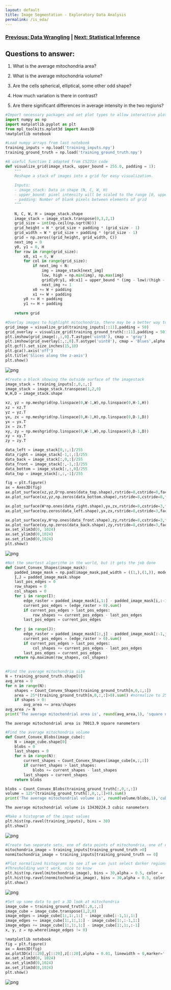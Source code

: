 ```yaml
---
layout: default
title: Image Segmentation - Exploratory Data Analysis
permalink: /is_eda/
---
```


### [Previous: Data Wrangling](is_data_wrangling.md) | [Next: Statistical Inference](is_statistical_inference.md)

## Questions to answer:

1) What is the average mitochondria area?

2) What is the average mitochondria volume?

3) Are the cells spherical, elliptical, some other odd shape?

4) How much variation is there in contrast?

5) Are there significant differences in average intensity in the two regions?


```python
#Import necessary packages and set plot types to allow interactive plots
import numpy as np
import matplotlib.pyplot as plt
from mpl_toolkits.mplot3d import Axes3D
%matplotlib notebook
```


```python
#Load numpy arrays from last notebook
training_inputs = np.load('training_inputs.npy')
training_ground_truth = np.load('training_ground_truth.npy')
```


```python
#A useful function I adapted from CS231n code
def visualize_grid(image_stack, upper_bound = 255.0, padding = 1):
    """
    Reshape a stack of images into a grid for easy visualization.
    
    Inputs:
    - image_stack: Data in shape (N, C, W, H)
    - upper_bound: pixel intensity will be scaled to the range [0, upper_bound]
    - padding: Number of blank pixels between elements of grid
    """
    
    N, C, W, H = image_stack.shape
    image_stack = image_stack.transpose(0,3,2,1)
    grid_size = int(np.ceil(np.sqrt(N)))
    grid_height = H * grid_size + padding * (grid_size - 1)
    grid_width = W * grid_size + padding * (grid_size - 1)
    grid = np.zeros((grid_height, grid_width, C))
    next_img = 0
    y0, y1 = 0, H
    for row in range(grid_size):
        x0, x1 = 0, W
        for col in range(grid_size):
            if next_img < N:
                img = image_stack[next_img]
                low, high = np.min(img), np.max(img)
                grid[y0:y1, x0:x1] = upper_bound * (img - low)/(high - low)
                next_img += 1
            x0 += W + padding
            x1 += W + padding
        y0 += H + padding
        y1 += H + padding
        
    return grid
```


```python
#Overlay images to highlight mitochondria, there may be a better way to do this since the black tiles also get overlaid
grid_image = visualize_grid(training_inputs[::11],padding = 50)
grid_overlay = visualize_grid(training_ground_truth[::11],padding = 50)
plt.imshow(grid_image[:,:,0].T.astype('uint8'), cmap = 'gray')
plt.imshow(grid_overlay[:,:,0].T.astype('uint8'), cmap = 'Blues',alpha = 0.3)
plt.gcf().set_size_inches(15,10)
plt.gca().axis('off')
plt.title('Slices along the z-axis')
plt.show()
```


![png](https://raw.githubusercontent.com/cemalec/cemalec.github.io/master/_portfolio/image_segmentation/is_eda_01.png)



```python
#Create a block showing the outside surface of the imagestack
image_stack = training_inputs[:,0,:,:]
image_stack = image_stack.transpose(1,2,0)
W,H,D = image_stack.shape

xz, yz = np.meshgrid(np.linspace(0,W-1,W),np.linspace(0,H-1,H))
xz = xz.T
yz = yz.T
yx, zx = np.meshgrid(np.linspace(0,H-1,H),np.linspace(0,D-1,D))
yx = yx.T
zx = zx.T
xy, zy = np.meshgrid(np.linspace(0,W-1,W),np.linspace(0,D-1,D))
xy = xy.T
zy = zy.T

data_left = image_stack[0,:,:]/255
data_right = image_stack[-1,:,:]/255
data_back = image_stack[:,0,:]/255
data_front = image_stack[:,-1,:]/255
data_bottom = image_stack[:,:,0]/255
data_top = image_stack[:,:,-1]/255

fig = plt.figure()
ax = Axes3D(fig)
ax.plot_surface(xz,yz,D*np.ones(data_top.shape),rstride=8,cstride=8,facecolors = plt.cm.gray(data_top),shade = False)
ax.plot_surface(xz,yz,np.zeros(data_bottom.shape),rstride=8,cstride=8,facecolors = plt.cm.gray(data_bottom),shade=False)

ax.plot_surface(W*np.ones(data_right.shape),yx,zx,rstride=8,cstride=3,facecolors = plt.cm.gray(data_right),shade = False)
ax.plot_surface(np.zeros(data_left.shape),yx,zx,rstride=8,cstride=3,facecolors = plt.cm.gray(data_left),shade=False)

ax.plot_surface(xy,H*np.ones(data_front.shape),zy,rstride=8,cstride=3,facecolors = plt.cm.gray(data_front),shade = False)
ax.plot_surface(xy,np.zeros(data_back.shape),zy,rstride=8,cstride=3,facecolors = plt.cm.gray(data_back),shade=False)
ax.set_xlim3d(0, 1024)
ax.set_ylim3d(0,1024)
ax.set_zlim3d(0,1024)
plt.show()
```


![png](https://raw.githubusercontent.com/cemalec/cemalec.github.io/master/_portfolio/image_segmentation/is_eda_02.png)



```python
#Not the smartest algorithm in the world, but it gets the job done
def Count_Convex_Shapes(image_mask):
    padded_image_mask = np.pad(image_mask,pad_width = ((1,),(1,)), mode = 'constant')
    I,J = padded_image_mask.shape
    last_pos_edges = 0
    row_shapes = 0
    col_shapes = 0
    for i in range(I):
        edge_raster = padded_image_mask[i,1:] - padded_image_mask[i,:-1]
        current_pos_edges = (edge_raster > 0).sum()
        if current_pos_edges > last_pos_edges:
            row_shapes += current_pos_edges - last_pos_edges
        last_pos_edges = current_pos_edges
    
    for j in range(J):
        edge_raster = padded_image_mask[1:,j] - padded_image_mask[:-1,j]
        current_pos_edges = (edge_raster > 0).sum()
        if current_pos_edges > last_pos_edges:
            col_shapes += current_pos_edges - last_pos_edges
        last_pos_edges = current_pos_edges
    return np.maximum(row_shapes, col_shapes)
            
```


```python
#Find the average mitochondria size
N = training_ground_truth.shape[0]
avg_area = 0
for n in range(N):
    shapes = Count_Convex_Shapes(training_ground_truth[n,0,:,:])
    area = 25*(training_ground_truth[n,0,:,:]>0).sum() #normalize to 25 nm^2 per pixel
    if shapes > 0:
        avg_area += area/shapes
avg_area /= N
print('The average mitochondrial area is', round(avg_area,1), 'square nanometers\n')
```

    The average mitochondrial area is 70013.9 square nanometers
    



```python
#Find the average mitochondria volume
def Count_Convex_Blobs(image_cube):
    N = image_cube.shape[0]
    blobs = 0
    last_shapes = 0
    for n in range(N):
        current_shapes = Count_Convex_Shapes(image_cube[n,:,:])
        if current_shapes > last_shapes:
            blobs += current_shapes - last_shapes
        last_shapes = current_shapes
    return blobs

blobs = Count_Convex_Blobs(training_ground_truth[:,0,:,:])
volume = 125*(training_ground_truth[:,0,:,:]>0).sum()
print('The average mitochondrial volume is', round(volume/blobs,1),'cubic nanometers\n')
```

    The average mitochondrial volume is 13430224.3 cubic nanometers
    



```python
#Make a histogram of the input values
plt.hist(np.ravel(training_inputs), bins = 30)
plt.show()
```


![png](https://raw.githubusercontent.com/cemalec/cemalec.github.io/master/_portfolio/image_segmentation/is_eda_03.png)



```python
#Create two separate sets, one of data points of mitochondria, one of non-mitochondria
mitochondria_image = training_inputs[training_ground_truth >0]
nonmitochondria_image = training_inputs[training_ground_truth == 0]
```


```python
#Plot normalized histograms to see if we can just select darker regions and call them mitochondria
#Thresholding won't work, nice to know
plt.hist(np.ravel(mitochondria_image), bins = 30,alpha = 0.5, color = 'red',density = True)
plt.hist(np.ravel(nonmitochondria_image), bins = 30,alpha = 0.5, color = 'blue',density = True)
plt.show()
```
![png](https://raw.githubusercontent.com/cemalec/cemalec.github.io/master/_portfolio/image_segmentation/is_eda_04.png)

```python
#Set up some data to get a 3D look at mitochondria
image_cube = training_ground_truth[:,0,:,:]
image_cube = image_cube.transpose(1,2,0)
image_edges = image_cube[1:,1:,1:] - image_cube[:-1,1:,1:]
image_edges += image_cube[1:,1:,1:] - image_cube[1:,:-1,1:]
image_edges += image_cube[1:,1:,1:] - image_cube[1:,1:,:-1]
x, y, z = np.where(image_edges != 0)
```


```python
%matplotlib notebook
fig = plt.figure()
ax = Axes3D(fig)
ax.plot3D(x[::20],y[::20],z[::20],alpha = 0.01, linewidth = 0,marker='.')
ax.set_xlim3d(0, 1024)
ax.set_ylim3d(0,1024)
ax.set_zlim3d(0,1024)
plt.show()
```
![png](https://raw.githubusercontent.com/cemalec/cemalec.github.io/master/_portfolio/image_segmentation/is_eda_05.png)


